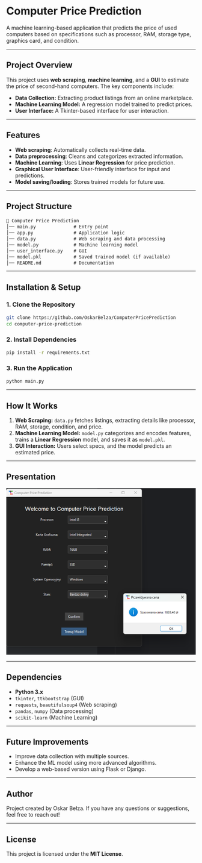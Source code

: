 # **Computer Price Prediction**  

A machine learning-based application that predicts the price of used computers based on specifications such as processor, RAM, storage type, graphics card, and condition.  

---

## **Project Overview**  
This project uses **web scraping**, **machine learning**, and a **GUI** to estimate the price of second-hand computers. The key components include:  
- **Data Collection:** Extracting product listings from an online marketplace.  
- **Machine Learning Model:** A regression model trained to predict prices.  
- **User Interface:** A Tkinter-based interface for user interaction.  

---

## **Features**  
- **Web scraping**: Automatically collects real-time data.  
- **Data preprocessing**: Cleans and categorizes extracted information.  
- **Machine Learning**: Uses **Linear Regression** for price prediction.  
- **Graphical User Interface**: User-friendly interface for input and predictions.  
- **Model saving/loading**: Stores trained models for future use.  

---

## **Project Structure**  
```
📂 Computer Price Prediction
│── main.py              # Entry point
│── app.py               # Application logic
│── data.py              # Web scraping and data processing
│── model.py             # Machine learning model
│── user_interface.py    # GUI
│── model.pkl            # Saved trained model (if available)
│── README.md            # Documentation
```

---

## **Installation & Setup**  
### **1. Clone the Repository**  
```sh
git clone https://github.com/OskarBelza/ComputerPricePrediction
cd computer-price-prediction
```

### **2. Install Dependencies**  
```sh
pip install -r requirements.txt
```

### **3. Run the Application**  
```sh
python main.py
```

---

## **How It Works**  
1. **Web Scraping:** `data.py` fetches listings, extracting details like processor, RAM, storage, condition, and price.  
2. **Machine Learning Model:** `model.py` categorizes and encodes features, trains a **Linear Regression** model, and saves it as `model.pkl`.  
3. **GUI Interaction:** Users select specs, and the model predicts an estimated price.  

---

## **Presentation**  
![Application Preview](./resources/app_preview.png)

---

## **Dependencies**  
- **Python 3.x**  
- `tkinter`, `ttkbootstrap` (GUI)  
- `requests`, `beautifulsoup4` (Web scraping)  
- `pandas`, `numpy` (Data processing)  
- `scikit-learn` (Machine Learning)  

---

## **Future Improvements**  
- Improve data collection with multiple sources.  
- Enhance the ML model using more advanced algorithms.  
- Develop a web-based version using Flask or Django.  

---

## **Author**

Project created by Oskar Bełza. If you have any questions or suggestions, feel free to reach out!

---

## **License**  
This project is licensed under the **MIT License**.  

